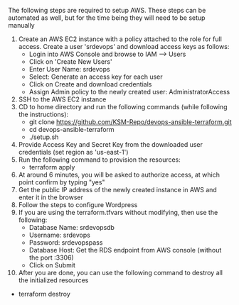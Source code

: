 The following steps are required to setup AWS. These steps can be automated as well, but for the time being they will need to be setup manually

1. Create an AWS EC2 instance with a policy attached to the role for full access. Create a user 'srdevops' and download access keys as follows:
   * Login into AWS Console and browse to IAM --> Users
   * Click on 'Create New Users'
   * Enter User Name: srdevops
   * Select: Generate an access key for each user
   * Click on Create and download credentials
   * Assign Admin policy to the newly created user: AdministratorAccess
2. SSH to the AWS EC2 instance
3. CD to home directory and run the following commands (while following the instructions): 
   * git clone https://github.com/KSM-Repo/devops-ansible-terraform.git
   * cd devops-ansible-terraform
   * ./setup.sh  
4. Provide Access Key and Secret Key from the downloaded user credentials (set region as 'us-east-1')
5. Run the following command to provision the resources:
   * terraform apply
6. At around 6 minutes, you will be asked to authorize access, at which point confirm by typing "yes"
7. Get the public IP address of the newly created instance in AWS and enter it in the browser
8. Follow the steps to configure Wordpress
9. If you are using the terraform.tfvars without modifying, then use the following:
   * Database Name: srdevopsdb
   * Username: srdevops
   * Password: srdevopspass
   * Database Host: Get the RDS endpoint from AWS console (without the port :3306)
   * Click on Submit
10. After you are done, you can use the following command to destroy all the initialized resources
   * terraform destroy 
